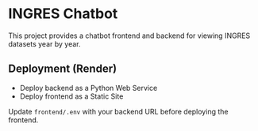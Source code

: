 # INGRES Chatbot

This project provides a chatbot frontend and backend for viewing INGRES datasets year by year.

## Deployment (Render)

- Deploy backend as a Python Web Service
- Deploy frontend as a Static Site

Update `frontend/.env` with your backend URL before deploying the frontend.
